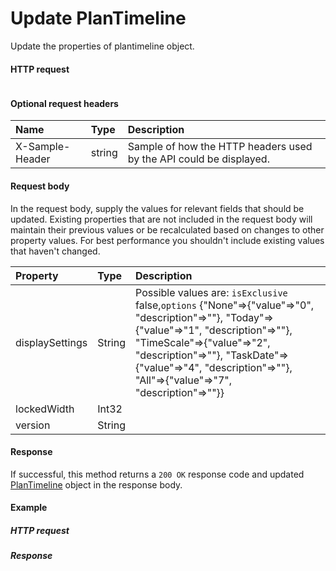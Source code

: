 # Update PlanTimeline

Update the properties of plantimeline object.
#### HTTP request
```http

```

#### Optional request headers
| Name       | Type | Description|
|:-----------|:------|:----------|
| X-Sample-Header  | string  | Sample of how the HTTP headers used by the API could be displayed.|

#### Request body
In the request body, supply the values for relevant fields that should be updated. Existing properties that are not included in the request body will maintain their previous values or be recalculated based on changes to other property values. For best performance you shouldn't include existing values that haven't changed.

| Property	   | Type	|Description|
|:---------------|:--------|:----------|
|displaySettings|String| Possible values are: `isExclusive` false,`options` {"None"=>{"value"=>"0", "description"=>""}, "Today"=>{"value"=>"1", "description"=>""}, "TimeScale"=>{"value"=>"2", "description"=>""}, "TaskDate"=>{"value"=>"4", "description"=>""}, "All"=>{"value"=>"7", "description"=>""}}|
|lockedWidth|Int32||
|version|String||

#### Response
If successful, this method returns a `200 OK` response code and updated [PlanTimeline](../resources/plantimeline.md) object in the response body.
#### Example
##### HTTP request
##### Response
